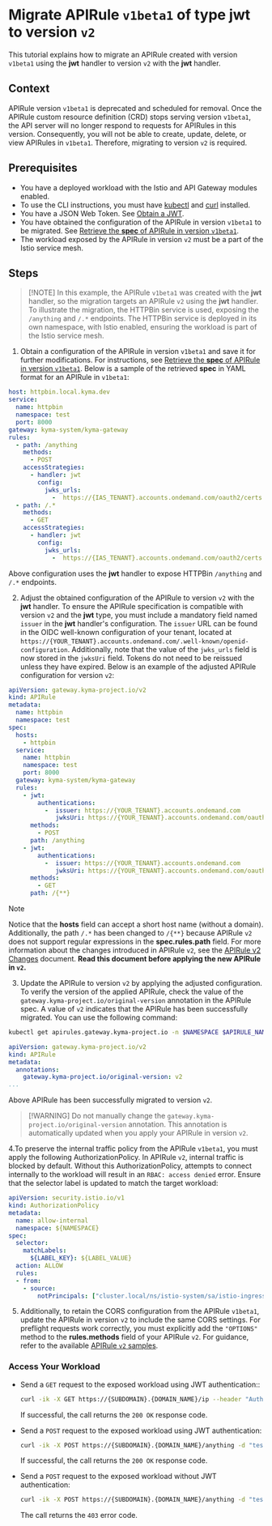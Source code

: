 # Migrate APIRule `v1beta1` of type jwt to version `v2`

This tutorial explains how to migrate an APIRule created with version `v1beta1` using the **jwt** handler to version `v2` with the **jwt** handler.

## Context

APIRule version `v1beta1` is deprecated and scheduled for removal. Once the APIRule custom resource definition (CRD) stops serving version `v1beta1`, the API server will no longer respond to requests for APIRules in this version. Consequently, you will not be able to create, update, delete, or view APIRules in `v1beta1`. Therefore, migrating to version `v2` is required.

## Prerequisites

* You have a deployed workload with the Istio and API Gateway modules enabled.
* To use the CLI instructions, you must have [kubectl](https://kubernetes.io/docs/tasks/tools/#kubectl) and [curl](https://curl.se/) installed. 
* You have a JSON Web Token. See [Obtain a JWT](../01-51-get-jwt.md).
* You have obtained the configuration of the APIRule in version `v1beta1` to be migrated. See [Retrieve the **spec** of APIRule in version `v1beta1`](./01-81-retrieve-v1beta1-spec.md).
* The workload exposed by the APIRule in version `v2` must be a part of the Istio service mesh.

## Steps

> [!NOTE] In this example, the APIRule `v1beta1` was created with the **jwt** handler, so the migration targets an APIRule `v2` using the **jwt** handler. To illustrate the migration, the HTTPBin service is used, exposing the `/anything` and `/.*` endpoints. The HTTPBin service is deployed in its own namespace, with Istio enabled, ensuring the workload is part of the Istio service mesh.

1. Obtain a configuration of the APIRule in version `v1beta1` and save it for further modifications. For instructions, see [Retrieve the **spec** of APIRule in version `v1beta1`](./01-81-retrieve-v1beta1-spec.md). Below is a sample of the retrieved **spec** in YAML format for an APIRule in `v1beta1`:
```yaml
host: httpbin.local.kyma.dev
service:
  name: httpbin
  namespace: test
  port: 8000
gateway: kyma-system/kyma-gateway
rules:
  - path: /anything
    methods:
      - POST
    accessStrategies:
      - handler: jwt
        config:
          jwks_urls:
            -  https://{IAS_TENANT}.accounts.ondemand.com/oauth2/certs
  - path: /.*
    methods:
      - GET
    accessStrategies:
      - handler: jwt
        config:
          jwks_urls:
            -  https://{IAS_TENANT}.accounts.ondemand.com/oauth2/certs
```
Above configuration uses the **jwt** handler to expose HTTPBin `/anything` and `/.*` endpoints.

2. Adjust the obtained configuration of the APIRule to version `v2` with the **jwt** handler. To ensure the APIRule specification is compatible with version `v2` and the **jwt** type, you must include a mandatory field named `issuer` in the **jwt** handler's configuration.
The `issuer` URL can be found in the OIDC well-known configuration of your tenant, located at `https://{YOUR_TENANT}.accounts.ondemand.com/.well-known/openid-configuration`. Additionally, note that the value of the `jwks_urls` field is now stored in the `jwksUri` field.  Tokens do not need to be reissued unless they have expired. Below is an example of the adjusted APIRule configuration for version `v2`:

```yaml
apiVersion: gateway.kyma-project.io/v2
kind: APIRule
metadata:
  name: httpbin
  namespace: test
spec:
  hosts:
    - httpbin
  service:
    name: httpbin
    namespace: test
    port: 8000
  gateway: kyma-system/kyma-gateway
  rules:
    - jwt:
        authentications:
          -  issuer: https://{YOUR_TENANT}.accounts.ondemand.com
             jwksUri: https://{YOUR_TENANT}.accounts.ondemand.com/oauth2/certs
      methods:
        - POST
      path: /anything
    - jwt:
        authentications:
          -  issuer: https://{YOUR_TENANT}.accounts.ondemand.com
             jwksUri: https://{YOUR_TENANT}.accounts.ondemand.com/oauth2/certs
      methods:
        - GET
      path: /{**}
```
> [!NOTE]
> Notice that the **hosts** field can accept a short host name (without a domain). Additionally, the path `/.*` has been changed to `/{**}` because APIRule `v2` does not support regular expressions in the **spec.rules.path** field.  For more information about the changes introduced in APIRule `v2`, see the [APIRule v2 Changes](../../custom-resources/apirule/04-70-changes-in-apirule-v2.md) document. **Read this document before applying the new APIRule in `v2`.**

3. Update the APIRule to version `v2` by applying the adjusted configuration. To verify the version of the applied APIRule, check the value of the `gateway.kyma-project.io/original-version` annotation in the APIRule spec. A value of `v2` indicates that the APIRule has been successfully migrated. You can use the following command:
```bash 
kubectl get apirules.gateway.kyma-project.io -n $NAMESPACE $APIRULE_NAME -oyaml
```
```yaml
apiVersion: gateway.kyma-project.io/v2
kind: APIRule
metadata:
  annotations:
    gateway.kyma-project.io/original-version: v2
...
```
Above APIRule has been successfully migrated to version `v2`.
> [!WARNING] Do not manually change the `gateway.kyma-project.io/original-version` annotation. This annotation is automatically updated when you apply your APIRule in version `v2`.

4.To preserve the internal traffic policy from the APIRule `v1beta1`, you must apply the following AuthorizationPolicy. In APIRule `v2`, internal traffic is blocked by default. Without this AuthorizationPolicy, attempts to connect internally to the workload will result in an `RBAC: access denied` error. Ensure that the selector label is updated to match the target workload:
```yaml
apiVersion: security.istio.io/v1
kind: AuthorizationPolicy
metadata:
  name: allow-internal
  namespace: ${NAMESPACE}
spec:
  selector:
    matchLabels:
      ${LABEL_KEY}: ${LABEL_VALUE} 
  action: ALLOW
  rules:
  - from:
    - source:
        notPrincipals: ["cluster.local/ns/istio-system/sa/istio-ingressgateway-service-account"]
```

5. Additionally, to retain the CORS configuration from the APIRule `v1beta1`, update the APIRule in version `v2` to include the same CORS settings. For preflight requests work correctly, you must explicitly add the `"OPTIONS"` method to the **rules.methods** field of your APIRule `v2`. For guidance, refer to the available [APIRule `v2` samples](../../custom-resources/apirule/04-10-apirule-custom-resource.md#sample-custom-resource).

### Access Your Workload

- Send a `GET` request to the exposed workload using JWT authentication::

  ```bash
  curl -ik -X GET https://{SUBDOMAIN}.{DOMAIN_NAME}/ip --header "Authorization:Bearer $ACCESS_TOKEN"
  ```
  If successful, the call returns the `200 OK` response code.

- Send a `POST` request to the exposed workload using JWT authentication:

  ```bash
  curl -ik -X POST https://{SUBDOMAIN}.{DOMAIN_NAME}/anything -d "test data" --header "Authorization:Bearer $ACCESS_TOKEN"
  ```
  If successful, the call returns the `200 OK` response code.

- Send a `POST` request to the exposed workload without JWT authentication:

  ```bash
  curl -ik -X POST https://{SUBDOMAIN}.{DOMAIN_NAME}/anything -d "test data" 
  ```
  The call returns the `403` error code.